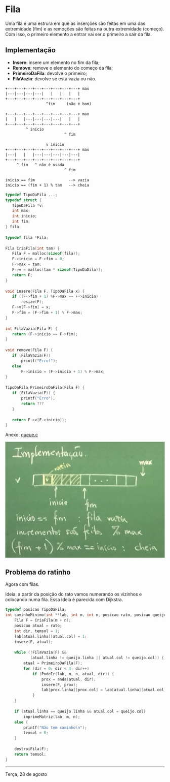 # Fila

Uma fila é uma estrura em que as inserções são feitas em uma das extremidade (fim) e as remoções são feitas na outra extremidade (começo). Com isso, o primeiro elemento a entrar vai ser o primeiro a sair da fila.

## Implementação
- **Insere**: insere um elemento no fim da fila;
- **Remove**: remove o elemento do começo da fila;
- **PrimeiroDaFila**: devolve o primeiro;
- **FilaVazia**: devolve se está vazia ou não.

```
+---+---+---+---+---+---+---+---+ max
|---|---|---|---|   |   |   |   |
+---+---+---+---+---+---+---+---+
                  ^fim     (não é bom)

+---+---+---+---+---+---+---+---+ max
|   |   |---|---|---|---|   |   |
+---+---+---+---+---+---+---+---+
         ^ início
                          ^ fim

                  v inicio
+---+---+---+---+---+---+---+---+ max
|---|   |   |---|---|---|---|---|
+---+---+---+---+---+---+---+---+
     ^ fim   ^ não é usada
                          ^ fim

inicio == fim               --> vazia
inicio == (fim + 1) % tam   --> cheia
```

 ```C
typedef TipoDaFila ...;
typedef struct {
    TipoDaFila *v;
    int max;
    int inicio;
    int fim;
} fila;

typedef fila *Fila;

Fila CriaFila(int tam) {
    Fila F = malloc(sizeof(fila));
    F->inicio = F->fim = 0;
    F->max = tam;
    F->v = malloc(tam * sizeof(TipoDaDila));
    return F;
}

void insere(Fila F, TipoDaFila x) {
    if ((F->fim + 1) %F->max == F->inicio)
        resize(F);
    F->v[F->fim] = x;
    F->fim = (F->fim + 1) % F->max;
}

int FilaVazia(Fila F) {
    return (F->inicio == F->fim);
}

void remove(Fila F) {
    if (FilaVazia(F))
        printf("Erro!");
    else
        F->inicio = (F->inicio + 1) % F->max;
}

TipoDaFila PrimeiroDaFila(Fila F) {
    if (FilaVazia(F)) {
        printf("Erro");
        return ???
    }
   
    return F->v[F->inicio]);
}
 ```

Anexo: [queue.c](../_static/queue.c)

![implementacao](resources/implementacao.png)

## Problema do ratinho
Agora com filas.

Ideia: a partir da posição do rato vamos numerando os vizinhos e colocando numa fila. Essa ideia é parecida com Dijkstra.

```C
typedef posicao TipoDaFila;
int caminhoMinimo(int **lab, int m, int n, posicao rato, posicao queijo) {
    Fila F = CriaFila(m + n);
    posicao atual = rato;
    int dir, temsol = 1;
    lab[atual.linha][atual.col] = 1;
    insere(F, atual);

    while (!FilaVazia(F) &&
           (atual.linha != queijo.linha || atual.col != queijo.col)) {
        atual = PrimeiroDaFila(F);
        for (dir = 0; dir < 4; dir++)
            if (PodeIr(lab, m, n, atual, dir)) {
                prox = anda(atual, dir);
                insere(F, prox);
                lab[prox.linha][prox.col] = lab[atual.linha][atual.col] + 1;
            }
    }

    if (atual.linha == queijo.linha && atual.col = queijo.col)
        imprimeMatriz(lab, m, n);
    else {
        printf("Não tem caminho\n");
        temsol = 0;
    }

    destroiFila(F);
    return temsol;
}
```

---

Terça, 28 de agosto
